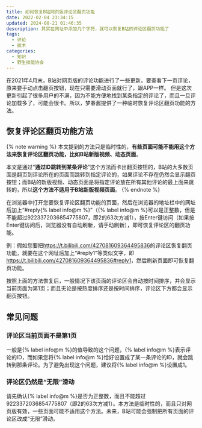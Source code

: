 ```yaml
---
title: 如何恢复B站网页版评论区翻页功能
date: 2022-02-04 23:34:15
updated: 2024-08-21 01:46:35
description: 其实在网址中添加几个字符，就可以恢复B站的评论区翻页功能了
tags:
  - 评论
  - 技术
categories:
  - 知识
  - 野生技能协会
---
```


在2021年4月末，B站对网页版的评论功能进行了一些更新。要查看下一页评论，原来要手动点击翻页按钮，现在只需要滑动页面就行了，跟APP一样。
但是这次更新引起了很多用户的不满，因为不能方便地找到某条指定的评论了，而且一旦评论加载多了，可能会很卡。所以，梦春酱提供了一种临时恢复评论区翻页功能的方法。

## 恢复评论区翻页功能方法

{% note warning %}
本文提到的方法只是临时性的，**有些页面可能不能用这个方法来恢复评论区翻页功能，比如B站新版视频、动态页面**。

本文是通过“**通过ID跳转到某条评论**”这个方法而卡出翻页按钮的，B站的大多数页面是翻页到评论所在的页面而跳转到指定评论的，如果评论不存在仍然会显示翻页按钮；而B站的新版视频、动态页面是将指定评论放在所有其他评论的最上面来跳转的，所以**这个方法不适用于B站新版视频页面**。
{% endnote %}

在浏览器中打开您要恢复评论区翻页功能的页面，然后在浏览器的地址栏中的网址后加上“#reply{% label info@m %}”（{% label info@m %}可以是正整数，但是不能超过9223372036854775807，即2的63次方减1），按Enter键访问（如果按Enter键访问后，浏览器没有自动刷新，请手动刷新），即可恢复评论区的翻页功能。
<!-- more -->
例：假如您要把<https://t.bilibili.com/427081609364495836>的评论区恢复翻页功能，就要在这个网址后加上“#reply1”等类似文字，即<https://t.bilibili.com/427081609364495836#reply1>，然后刷新页面即可恢复翻页功能。

按照上面的方法恢复后，一般情况下该页面的评论区会自动按时间排序，并会显示当前页面为第1页；而且无论是按热度排序还是按时间排序，评论区下方都会显示翻页按钮。

## 常见问题

### 评论区当前页面不是第1页

一般是{% label info@m %}的值导致的这个问题，{% label info@m %}表示评论的ID，而如果您将{% label info@m %}恰好设置成了某一条评论的ID，就会跳转到那条评论。为了避免出现这个问题，建议将{% label info@m %}设置成1。

### 评论区仍然是“无限”滑动

请先确认{% label info@m %}是否为正整数，而且不能超过9223372036854775807（即2的63次方减1）。本方法是临时性的，而且只对网页版有效，一些页面可能不适用这个方法。未来，B站可能会强制把所有页面的评论区改成“无限”滑动。
